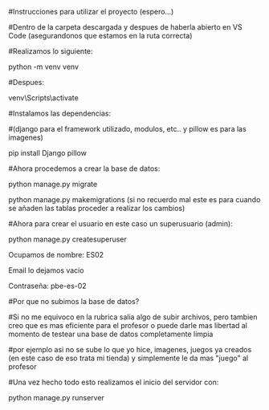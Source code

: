 #Instrucciones para utilizar el proyecto (espero...)

#Dentro de la carpeta descargada y despues de haberla abierto en VS Code (asegurandonos que estamos en la ruta correcta)

#Realizamos lo siguiente:

python -m venv venv

#Despues: 

venv\Scripts\activate

#Instalamos las dependencias:

#(django para el framework utilizado, modulos, etc.. y pillow es para las imagenes)

pip install Django pillow 

#Ahora procedemos a crear la base de datos:

python manage.py migrate 

python manage.py makemigrations (si no recuerdo mal este es para cuando se añaden las tablas proceder a realizar los cambios)

#Ahora para crear el usuario en este caso un superusuario (admin):

python manage.py createsuperuser

Ocupamos de nombre: ES02

Email lo dejamos vacio

Contraseña: pbe-es-02 

#Por que no subimos la base de datos?

#Si no me equivoco en la rubrica salia algo de subir archivos, pero tambien creo que es mas eficiente para el profesor o puede darle mas libertad al momento de testear una base de datos completamente limpia

#por ejemplo asi no se sube lo que yo hice, imagenes, juegos ya creados (en este caso de eso trata mi tienda) y simplemente le da mas "juego" al profesor

#Una vez hecho todo esto realizamos el inicio del servidor con:

python manage.py runserver 
